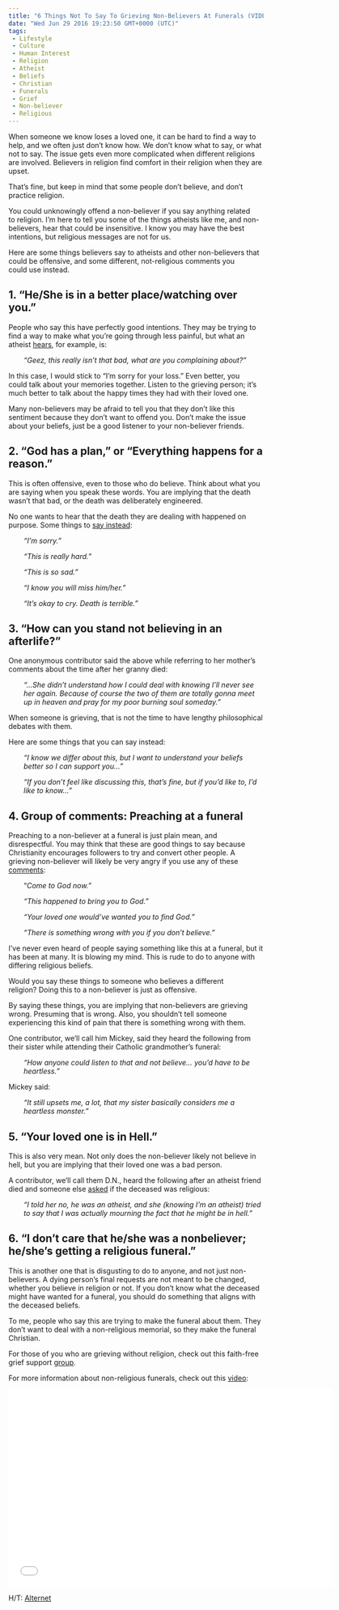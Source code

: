 ```yaml
---
title: "6 Things Not To Say To Grieving Non-Believers At Funerals (VIDEO)"
date: "Wed Jun 29 2016 19:23:50 GMT+0000 (UTC)"
tags: 
 - Lifestyle
 - Culture
 - Human Interest
 - Religion
 - Atheist
 - Beliefs
 - Christian
 - Funerals
 - Grief
 - Non-believer
 - Religious
---
```

<p>When someone we know loses a loved one, it can be hard to find a way to help, and we often just don&#x2019;t know how. We don&#x2019;t know what to say, or what not to say. The issue gets even more complicated when different religions are involved. Believers in religion find comfort in their religion when they are upset.</p><p>That&#x2019;s fine, but keep in mind that some people don&#x2019;t believe, and don&#x2019;t practice religion.</p><p>You could&#xA0;unknowingly offend a non-believer if&#xA0;you say anything related to&#xA0;religion.&#xA0;I&#x2019;m here to tell you some of the things atheists like me, and non-believers, hear that could&#xA0;be insensitive. I know you may have the best intentions, but religious messages are not for us.</p><p>Here are some things believers say to atheists and other non-believers that could be offensive, and some different, not-religious comments you could&#xA0;use instead.</p><h2>1. &#x201C;He/She is in a better place/watching over you.&#x201D;</h2><p>People who say this have perfectly good intentions. They may be trying to find a way to make what you&#x2019;re going through&#xA0;less painful, but what an atheist <a href="http://www.alternet.org/belief/12-things-not-say-grieving-nonbelievers" onclick="__gaTracker(&apos;send&apos;, &apos;event&apos;, &apos;outbound-article&apos;, &apos;http://www.alternet.org/belief/12-things-not-say-grieving-nonbelievers&apos;, &apos;hears&apos;);" target="_blank">hears</a>, for example,&#xA0;is:</p><p style="padding-left: 30px;"><em>&#x201C;Geez, this really isn&#x2019;t that bad, what are you complaining about?&#x201D;</em></p><p>In this case, I would stick to &#x201C;I&#x2019;m sorry for your&#xA0;loss.&#x201D; Even better, you could&#xA0;talk about&#xA0;your&#xA0;memories together. Listen to the grieving person; it&#x2019;s much better to talk about the happy times they had with their loved one.</p><p>Many non-believers may be afraid to tell you that they don&#x2019;t like this sentiment because they don&#x2019;t want to offend you. Don&#x2019;t make the issue about your beliefs, just be a good listener to your non-believer friends.</p><h2>2. &#x201C;God has a plan,&#x201D; or &#x201C;Everything happens for a reason.&#x201D;</h2><p>This is often offensive, even to those who do believe. Think about what you are saying when you speak these words. You are implying that the death wasn&#x2019;t that bad, or the death was deliberately engineered.</p><p>No one wants to hear that the death they are dealing with happened on purpose. Some things to <a href="http://theaquilareport.com/3-things-to-say-to-a-grieving-non-christian/" onclick="__gaTracker(&apos;send&apos;, &apos;event&apos;, &apos;outbound-article&apos;, &apos;http://theaquilareport.com/3-things-to-say-to-a-grieving-non-christian/&apos;, &apos;say instead&apos;);" target="_blank">say instead</a>:</p><p style="padding-left: 30px;"><em>&#x201C;I&#x2019;m sorry.&#x201D;</em></p><p style="padding-left: 30px;"><em>&#x201C;This is really hard.&#x201D;</em></p><p style="padding-left: 30px;"><em>&#x201C;This is so sad.&#x201D;</em></p><p style="padding-left: 30px;"><em>&#x201C;I know you will miss him/her.&#x201D;</em></p><p style="padding-left: 30px;"><em>&#x201C;It&#x2019;s okay to cry. Death is terrible.&#x201D;</em></p><h2>3. &#x201C;How can you stand not believing in an afterlife?&#x201D;</h2><p>One anonymous contributor said the above while referring to her mother&#x2019;s comments about the time after&#xA0;her granny died:</p><p style="padding-left: 30px;"><em>&#x201C;&#x2026;She didn&#x2019;t understand how I could deal with knowing I&#x2019;ll never see her again. Because of course the two of them are totally gonna meet up in heaven and pray for my poor burning soul someday.&#x201D;</em></p><p>When someone is grieving, that is not the time to have lengthy philosophical debates with them.</p><p>Here are some things that you can say instead:</p><p style="padding-left: 30px;"><em>&#x201C;I know we differ about this, but I want to understand your beliefs better so I can support you&#x2026;&#x201D;</em></p><p style="padding-left: 30px;"><em>&#x201C;If you don&#x2019;t feel like discussing this, that&#x2019;s fine, but if you&#x2019;d like to, I&#x2019;d like to know&#x2026;&#x201D;</em></p><h2>4. Group of comments: Preaching at a funeral</h2><p>Preaching to a non-believer at a funeral is just plain mean, and disrespectful. You may think that these are good things to say because Christianity encourages followers to try and convert other people. A grieving non-believer will likely be very angry if you use any of these <a href="http://www.alternet.org/belief/12-things-not-say-grieving-nonbelievers" onclick="__gaTracker(&apos;send&apos;, &apos;event&apos;, &apos;outbound-article&apos;, &apos;http://www.alternet.org/belief/12-things-not-say-grieving-nonbelievers&apos;, &apos;comments&apos;);" target="_blank">comments</a>:</p><p style="padding-left: 30px;">&#x201C;<em>Come to God now.&#x201D;</em></p><p style="padding-left: 30px;"><em>&#x201C;This happened to bring you to God.&#x201D;</em></p><p style="padding-left: 30px;"><em>&#x201C;Your loved one would&#x2019;ve wanted you to find God.&#x201D;</em></p><p style="padding-left: 30px;"><em>&#x201C;There is something wrong with you if you don&#x2019;t believe.&#x201D;</em></p><p>I&#x2019;ve never even heard of people saying something like this at a funeral, but it has been at&#xA0;many. It is&#xA0;blowing my mind. This is rude to do to anyone with differing religious beliefs.</p><p>Would you say these things to someone who believes a different religion?&#xA0;Doing&#xA0;this to a non-believer is just as offensive.</p><p>By saying these things, you are implying that non-believers&#xA0;are grieving wrong. Presuming that is&#xA0;wrong. Also, you shouldn&#x2019;t tell someone experiencing this kind of pain that there is something wrong with them.</p><p>One contributor, we&#x2019;ll call him Mickey, said they heard the following&#xA0;from their sister while attending their Catholic grandmother&#x2019;s funeral:</p><p style="padding-left: 30px;"><em>&#x201C;How anyone could listen to that and not believe&#x2026; you&#x2019;d have to be heartless.&#x201D;</em></p><p>Mickey said:</p><p style="padding-left: 30px;"><em>&#x201C;It still upsets me, a lot, that my sister basically considers me a heartless monster.&#x201D;</em></p><h2>5. &#x201C;Your loved one is in Hell.&#x201D;</h2><p>This is also very mean. Not only does the non-believer likely not&#xA0;believe in hell, but you are implying that their loved one was a bad person.</p><p>A contributor, we&#x2019;ll call them D.N., heard the following&#xA0;after an atheist friend died and someone else <a href="http://www.alternet.org/belief/12-things-not-say-grieving-nonbelievers" onclick="__gaTracker(&apos;send&apos;, &apos;event&apos;, &apos;outbound-article&apos;, &apos;http://www.alternet.org/belief/12-things-not-say-grieving-nonbelievers&apos;, &apos;asked&apos;);" target="_blank">asked</a> if the deceased was religious:</p><p style="padding-left: 30px;"><em>&#x201C;I told her no, he was an atheist, and she (knowing I&#x2019;m an atheist) tried to say that I was&#xA0;actually mourning the fact that he might be in hell.&#x201D;</em></p><h2>6.&#xA0;<strong>&#x201C;I don&#x2019;t care that he/she was a nonbeliever; he/she&#x2019;s getting a religious funeral.&#x201D;</strong></h2><p>This is another one that is disgusting to do to anyone, and not just non-believers.&#xA0;A dying person&#x2019;s final requests are not meant to be changed, whether you believe in religion or not. If you don&#x2019;t know what the deceased might have wanted for a funeral, you should do something that aligns with the deceased beliefs.</p><p>To me, people who&#xA0;say this are trying to make the funeral about them. They don&#x2019;t want to deal with a non-religious memorial, so they make the funeral Christian.</p><p>For those of you who are grieving without religion, check out this faith-free grief support <a href="https://www.facebook.com/faithfreegriefsupport" onclick="__gaTracker(&apos;send&apos;, &apos;event&apos;, &apos;outbound-article&apos;, &apos;https://www.facebook.com/faithfreegriefsupport&apos;, &apos;group&apos;);" target="_blank">group</a>.</p><p>For more information about&#xA0;non-religious funerals, check out this <a href="https://www.youtube.com/watch?v=28FxOKDpobE&amp;ab_channel=BritishHumanistAssociation" onclick="__gaTracker(&apos;send&apos;, &apos;event&apos;, &apos;outbound-article&apos;, &apos;https://www.youtube.com/watch?v=28FxOKDpobE&amp;ab_channel=BritishHumanistAssociation&apos;, &apos;video&apos;);">video</a>:</p><p><span class="embed-youtube" style="text-align:center; display: block;"><iframe class="youtube-player" type="text/html" width="640" height="390" src="//www.youtube.com/embed/28FxOKDpobE?version=3&amp;rel=1&amp;fs=1&amp;autohide=2&amp;showsearch=0&amp;showinfo=1&amp;iv_load_policy=1&amp;wmode=transparent" allowfullscreen="true" style="border:0;"></iframe></span></p><p>H/T: <a href="http://www.alternet.org/belief/12-things-not-say-grieving-nonbelievers" onclick="__gaTracker(&apos;send&apos;, &apos;event&apos;, &apos;outbound-article&apos;, &apos;http://www.alternet.org/belief/12-things-not-say-grieving-nonbelievers&apos;, &apos;Alternet&apos;);" target="_blank">Alternet</a></p>